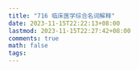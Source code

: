 ```yaml
---
title: "716 临床医学综合名词解释"
date: 2023-11-15T22:22:13+08:00
lastmod: 2023-11-15T22:27:42+08:00
comments: true
math: false
tags:
---
```


